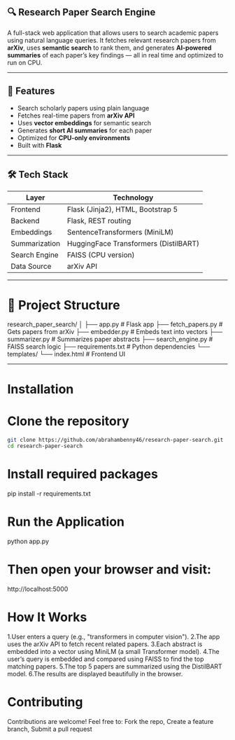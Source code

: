 ## 🔍 Research Paper Search Engine

A full-stack web application that allows users to search academic papers using natural language queries. It fetches relevant research papers from **arXiv**, uses **semantic search** to rank them, and generates **AI-powered summaries** of each paper’s key findings — all in real time and optimized to run on CPU.

---

## 🚀 Features

-  Search scholarly papers using plain language
-  Fetches real-time papers from **arXiv API**
-  Uses **vector embeddings** for semantic search
-  Generates **short AI summaries** for each paper
-  Optimized for **CPU-only environments**
-  Built with **Flask**

---

## 🛠️ Tech Stack

| Layer        | Technology |
|--------------|------------|
| Frontend     | Flask (Jinja2), HTML, Bootstrap 5 |
| Backend      | Flask, REST routing |
| Embeddings   | SentenceTransformers (MiniLM) |
| Summarization| HuggingFace Transformers (DistilBART) |
| Search Engine| FAISS (CPU version) |
| Data Source  | arXiv API |

---

# 📁 Project Structure
research_paper_search/
│
├── app.py # Flask app 
├── fetch_papers.py # Gets papers from arXiv
├── embedder.py # Embeds text into vectors
├── summarizer.py # Summarizes paper abstracts
├── search_engine.py # FAISS search logic
├── requirements.txt # Python dependencies
└── templates/
└── index.html # Frontend UI

---

# Installation

# Clone the repository

```bash
git clone https://github.com/abrahambenny46/research-paper-search.git
cd research-paper-search
```
# Install required packages

pip install -r requirements.txt

# Run the Application

python app.py

# Then open your browser and visit:
http://localhost:5000


# How It Works
1.User enters a query (e.g., "transformers in computer vision").
2.The app uses the arXiv API to fetch recent related papers.
3.Each abstract is embedded into a vector using MiniLM (a small Transformer model).
4.The user’s query is embedded and compared using FAISS to find the top matching papers.
5.The top 5 papers are summarized using the DistilBART model.
6.The results are displayed beautifully in the browser.

# Contributing
Contributions are welcome!
Feel free to:
Fork the repo,
Create a feature branch,
Submit a pull request
